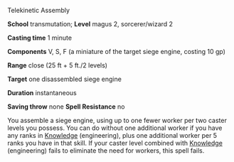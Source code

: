 Telekinetic Assembly

**School** transmutation; **Level** magus 2, sorcerer/wizard 2

**Casting time** 1 minute

**Components** V, S, F (a miniature of the target siege engine, costing 10 gp)

**Range** close (25 ft + 5 ft./2 levels)

**Target** one disassembled siege engine

**Duration** instantaneous

**Saving throw** none **Spell Resistance** no

You assemble a siege engine, using up to one fewer worker per two caster levels you possess. You can do without one additional worker if you have any ranks in [Knowledge](skills/knowledge#_knowledge) (engineering), plus one additional worker per 5 ranks you have in that skill. If your caster level combined with [Knowledge](skills/knowledge#_knowledge) (engineering) fails to eliminate the need for workers, this spell fails.

